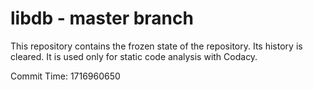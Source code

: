 # libdb - master branch

This repository contains the frozen state of the repository.
Its history is cleared. It is used only for static code
analysis with Codacy.

Commit Time: 1716960650